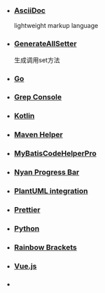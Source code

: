 - ### [AsciiDoc](https://plugins.jetbrains.com/plugin/7391-asciidoc/)

  lightweight markup language
- ### [GenerateAllSetter](https://plugins.jetbrains.com/plugin/9360-generateallsetter/)

  生成调用set方法
- ### [Go](https://plugins.jetbrains.com/plugin/9568-go/)
- ### [Grep Console](https://plugins.jetbrains.com/plugin/7125-grep-console/)
- ### [Kotlin](https://plugins.jetbrains.com/plugin/6954-kotlin/)
- ### [Maven Helper](https://plugins.jetbrains.com/plugin/7179-maven-helper/)
- ### [MyBatisCodeHelperPro](https://plugins.jetbrains.com/plugin/9837-mybatiscodehelperpro/)
- ### [Nyan Progress Bar](https://plugins.jetbrains.com/plugin/8575-nyan-progress-bar/)
- ### [PlantUML integration](https://plugins.jetbrains.com/plugin/7017-plantuml-integration/)
- ### [Prettier](https://plugins.jetbrains.com/plugin/10456-prettier/)
- ### [Python](https://plugins.jetbrains.com/plugin/631-python/)
- ### [Rainbow Brackets](https://plugins.jetbrains.com/plugin/10080-rainbow-brackets/)
- ### [Vue.js](https://plugins.jetbrains.com/plugin/9442-vue-js/)
- ### [](/)